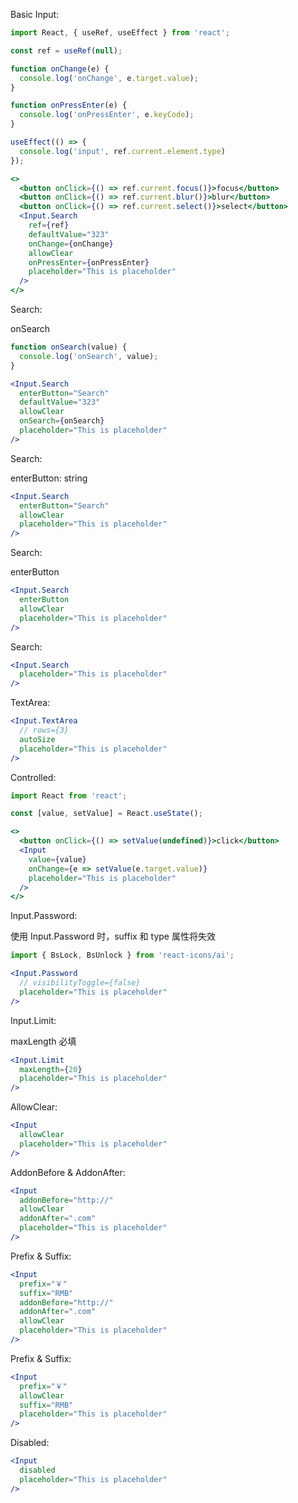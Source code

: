 Basic Input:

```jsx
import React, { useRef, useEffect } from 'react';

const ref = useRef(null);

function onChange(e) {
  console.log('onChange', e.target.value);
}

function onPressEnter(e) {
  console.log('onPressEnter', e.keyCode);
}

useEffect(() => {
  console.log('input', ref.current.element.type)
});

<>
  <button onClick={() => ref.current.focus()}>focus</button>
  <button onClick={() => ref.current.blur()}>blur</button>
  <button onClick={() => ref.current.select()}>select</button>
  <Input.Search
    ref={ref}
    defaultValue="323"
    onChange={onChange}
    allowClear
    onPressEnter={onPressEnter}
    placeholder="This is placeholder"
  />
</>
```
Search:

onSearch

```jsx
function onSearch(value) {
  console.log('onSearch', value);
}

<Input.Search
  enterButton="Search"
  defaultValue="323"
  allowClear
  onSearch={onSearch}
  placeholder="This is placeholder"
/>
```
Search:

enterButton: string

```jsx
<Input.Search
  enterButton="Search"
  allowClear
  placeholder="This is placeholder"
/>
```
Search:

enterButton

```jsx
<Input.Search
  enterButton
  allowClear
  placeholder="This is placeholder"
/>
```
Search:

```jsx
<Input.Search
  placeholder="This is placeholder"
/>
```
TextArea:

```jsx
<Input.TextArea
  // rows={3}
  autoSize
  placeholder="This is placeholder"
/>
```
Controlled:

```jsx
import React from 'react';

const [value, setValue] = React.useState();

<>
  <button onClick={() => setValue(undefined)}>click</button>
  <Input
    value={value}
    onChange={e => setValue(e.target.value)}
    placeholder="This is placeholder"
  />
</>
```
Input.Password:

使用 Input.Password 时，suffix 和 type 属性将失效

```jsx
import { BsLock, BsUnlock } from 'react-icons/ai';

<Input.Password
  // visibilityToggle={false}
  placeholder="This is placeholder"
/>
```
Input.Limit:

maxLength 必填

```jsx
<Input.Limit
  maxLength={20}
  placeholder="This is placeholder"
/>
```

AllowClear:

```jsx
<Input
  allowClear
  placeholder="This is placeholder"
/>
```
AddonBefore & AddonAfter:

```jsx
<Input
  addonBefore="http://"
  allowClear
  addonAfter=".com"
  placeholder="This is placeholder"
/>
```
Prefix & Suffix:

```jsx
<Input
  prefix="￥"
  suffix="RMB"
  addonBefore="http://"
  addonAfter=".com"
  allowClear
  placeholder="This is placeholder"
/>
```
Prefix & Suffix:

```jsx
<Input
  prefix="￥"
  allowClear
  suffix="RMB"
  placeholder="This is placeholder"
/>
```
Disabled:

```jsx
<Input
  disabled
  placeholder="This is placeholder"
/>
```
